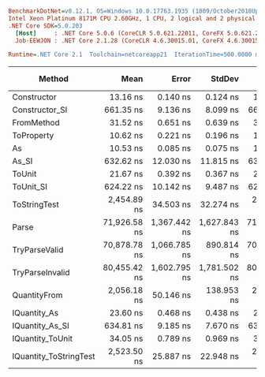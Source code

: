 ``` ini

BenchmarkDotNet=v0.12.1, OS=Windows 10.0.17763.1935 (1809/October2018Update/Redstone5)
Intel Xeon Platinum 8171M CPU 2.60GHz, 1 CPU, 2 logical and 2 physical cores
.NET Core SDK=5.0.203
  [Host]     : .NET Core 5.0.6 (CoreCLR 5.0.621.22011, CoreFX 5.0.621.22011), X64 RyuJIT
  Job-EEWJON : .NET Core 2.1.28 (CoreCLR 4.6.30015.01, CoreFX 4.6.30015.01), X64 RyuJIT

Runtime=.NET Core 2.1  Toolchain=netcoreapp21  IterationTime=500.0000 ms  

```
|                 Method |         Mean |        Error |       StdDev |       Median |  Gen 0 |  Gen 1 | Gen 2 | Allocated |
|----------------------- |-------------:|-------------:|-------------:|-------------:|-------:|-------:|------:|----------:|
|            Constructor |     13.16 ns |     0.140 ns |     0.124 ns |     13.15 ns |      - |      - |     - |         - |
|         Constructor_SI |    661.35 ns |     9.136 ns |     8.099 ns |    660.95 ns | 0.0279 |      - |     - |     192 B |
|             FromMethod |     31.52 ns |     0.651 ns |     0.639 ns |     31.32 ns |      - |      - |     - |         - |
|             ToProperty |     10.62 ns |     0.221 ns |     0.196 ns |     10.56 ns |      - |      - |     - |         - |
|                     As |     10.53 ns |     0.085 ns |     0.075 ns |     10.52 ns |      - |      - |     - |         - |
|                  As_SI |    632.62 ns |    12.030 ns |    11.815 ns |    634.92 ns | 0.0276 |      - |     - |     192 B |
|                 ToUnit |     21.67 ns |     0.392 ns |     0.367 ns |     21.67 ns |      - |      - |     - |         - |
|              ToUnit_SI |    624.22 ns |    10.142 ns |     9.487 ns |    622.87 ns | 0.0269 |      - |     - |     192 B |
|           ToStringTest |  2,454.89 ns |    34.503 ns |    32.274 ns |  2,463.04 ns | 0.1390 |      - |     - |     952 B |
|                  Parse | 71,926.58 ns | 1,367.442 ns | 1,627.843 ns | 71,739.64 ns | 6.7355 | 0.1433 |     - |   44816 B |
|          TryParseValid | 70,878.78 ns | 1,066.785 ns |   890.814 ns | 70,737.26 ns | 6.7018 | 0.1426 |     - |   44792 B |
|        TryParseInvalid | 80,455.42 ns | 1,602.795 ns | 1,781.502 ns | 80,366.70 ns | 6.6529 | 0.1584 |     - |   44392 B |
|           QuantityFrom |  2,056.18 ns |    50.146 ns |   138.953 ns |  2,000.00 ns |      - |      - |     - |      56 B |
|           IQuantity_As |     23.60 ns |     0.468 ns |     0.438 ns |     23.56 ns | 0.0037 |      - |     - |      24 B |
|        IQuantity_As_SI |    634.81 ns |     9.185 ns |     7.670 ns |    634.01 ns | 0.0275 |      - |     - |     192 B |
|       IQuantity_ToUnit |     34.05 ns |     0.789 ns |     0.969 ns |     34.17 ns | 0.0087 |      - |     - |      56 B |
| IQuantity_ToStringTest |  2,523.50 ns |    25.887 ns |    22.948 ns |  2,521.48 ns | 0.1366 |      - |     - |     952 B |
